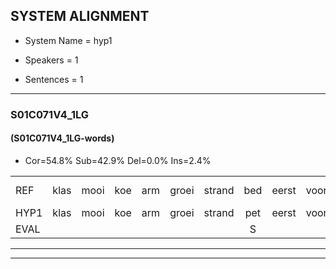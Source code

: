 
## SYSTEM ALIGNMENT

- System Name = hyp1

- Speakers = 1

- Sentences = 1

---

### S01C071V4_1LG

#### (S01C071V4_1LG-words)

- Cor=54.8%	Sub=42.9%	Del=0.0%	Ins=2.4%

|  |  |  |  |  |  |  |  |  |  |  |  |  |  |  |  |  |  |  |  |  |  |  |  |  |  |  |  |  |  |  |  |  |  |  |  |  |  |  |  |  |  |  |
|:--- |:---:|:---:|:---:|:---:|:---:|:---:|:---:|:---:|:---:|:---:|:---:|:---:|:---:|:---:|:---:|:---:|:---:|:---:|:---:|:---:|:---:|:---:|:---:|:---:|:---:|:---:|:---:|:---:|:---:|:---:|:---:|:---:|:---:|:---:|:---:|:---:|:---:|:---:|:---:|:---:|:---:|:---:|
| REF | klas | mooi | koe | arm | groei | strand | bed | eerst | voor | draai | * | sjaal | herfst | duur | straat | leeuw | clown | hoek | krant*(krans) | hout | vriend | gauw | chips | groen |  | feest | reis | jas | huis | paard | vijf | muts | nieuw | kind | bang | oog | zacht | schoen | plas | neus | knoop | plank |
| HYP1 | klas | mooi | koe | arm | groei | strand | pet | eerst | voor | drai | sla | shaw | herst | tuur | straat | leeuw | clown | hoek | krant | hout | vriend | gouw | schips | groen | fis | t | reis | jas | huis | paarts | vijf | mut | nio | kind | bellen | oog | zacht | schoen | klas | nus | knop | klank |
| EVAL |  |  |  |  |  |  | S |  |  | S | S | S | S | S |  |  |  |  | S |  |  | S | S |  | I | S |  |  |  | S |  | S | S |  | S |  |  |  | S | S | S | S |
---

---

